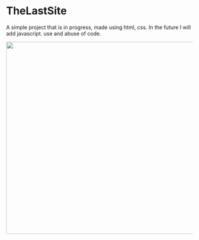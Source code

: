 # TheLastSite
A simple project that is in progress, made using html, css. In the future I will add javascript.
use and abuse of code.

 <img src="https://imageup.me/images/8c9b9864-1a5a-44e0-902c-ce0922ec7672.jpeg" alt="" srcset="" width="520px"> 
